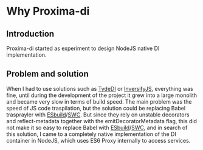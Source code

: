 # Why Proxima-di

## Introduction

Proxima-di started as experiment to design NodeJS native DI implementation.

## Problem and solution

When I had to use solutions such as [TydeDI](https://docs.typestack.community/typedi/v/develop/) or [InversifyJS](https://inversify.io/), everything was fine, until during the development of the project it grew into a large monolith and became very slow in terms of build speed. The main problem was the speed of JS code traspilation, but the solution could be replacing Babel trasprayler with [ESbuild](https://esbuild.github.io/)/[SWC](https://swc.rs/). But since they rely on unstable decorators and reflect-metadata together with the emitDecoratorMetadata flag, this did not make it so easy to replace Babel with [ESbuild](https://esbuild.github.io/)/[SWC](https://swc.rs/), and in search of this solution, I came to a completely native implementation of the DI container in NodeJS, which uses ES6 Proxy internally to access services.
